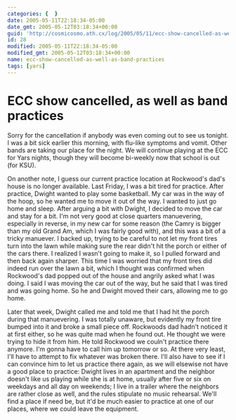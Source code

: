 ```yaml
---
categories: {  }
date: 2005-05-11T22:18:34-05:00
date_gmt: 2005-05-12T03:18:34+00:00
guid: 'http://cosmicosmo.ath.cx/log/2005/05/11/ecc-show-cancelled-as-well-as-band-practices/'
id: 28
modified: 2005-05-11T22:18:34-05:00
modified_gmt: 2005-05-12T03:18:34+00:00
name: ecc-show-cancelled-as-well-as-band-practices
tags: [yars]
---
```


ECC show cancelled, as well as band practices
=============================================

Sorry for the cancellation if anybody was even coming out to see us tonight.  I was a bit sick earlier this morning, with flu-like symptoms and vomit.  Other bands are taking our place for the night.  We will continue playing at the ECC for Yars nights, though they will become bi-weekly now that school is out (for KSU).

On another note, I guess our current practice location at Rockwood's dad's house is no longer available.  Last Friday, I was a bit tired for practice.  After practice, Dwight wanted to play some basketball.  My car was in the way of the hoop, so he wanted me to move it out of the way.  I wanted to just go home and sleep.  After arguing a bit with Dwight, I decided to move the car and stay for a bit.  I'm not very good at close quarters manuevering, especially in reverse, in my new car for some reason (the Camry is bigger than my old Grand Am, which I was fairly good with), and this was a bit of a tricky manuever.  I backed up, trying to be careful to not let my front tires turn into the lawn while making sure the rear didn't hit the porch or either of the cars there.  I realized I wasn't going to make it, so I pulled forward and then back again sharper.  This time I was worried that my front tires did indeed run over the lawn a bit, which I thought was confirmed when Rockwood's dad popped out of the house and angrily asked what I was doing.  I said I was moving the car out of the way, but he said that I was tired and was going home.  So he and Dwight moved their cars, allowing me to go home.

Later that week, Dwight called me and told me that I had hit the porch during that manuevering.  I was totally unaware, but evidently my front tire bumped into it and broke a small piece off.  Rockwoods dad hadn't noticed it at first either, so he was quite mad when he found out.  He thought we were trying to hide it from him.  He told Rockwood we couln't practice there anymore.  I'm gonna have to call him up tomorrow or so.  At there very least, I'll have to attempt to fix whatever was broken there.  I'll also have to see if I can convince him to let us practice there again, as we will elsewise not have a good place to practice: Dwight lives in an apartment and the neighbor doesn't like us playing while she is at home, usually after five or six on weekdays and all day on weekends; I live in a trailer where the neighbors are rather close as well, and the rules stipulate no music rehearsal.  We'll find a place if need be, but it'd be much easier to practice at one of our places, where we could leave the equipment.
